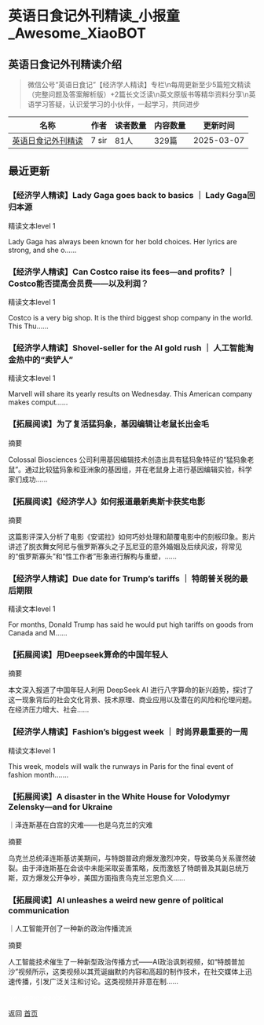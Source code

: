 # 英语日食记外刊精读_小报童_Awesome_XiaoBOT

## 英语日食记外刊精读介绍
> 微信公号“英语日食记”【经济学人精读】专栏\n每周更新至少5篇短文精读（完整问题及答案解析版）+2篇长文泛读\n英文原版书等精华资料分享\n英语学习答疑，认识爱学习的小伙伴，一起学习，共同进步  
  


|名称|作者|读者数量|内容数量|更新时间|
|---|---|---|---|---|
|[英语日食记外刊精读](https://xiaobot.net/p/Englishous-eco?refer=0b133df9-27dc-423b-8101-639049001c13)|7 sir|81人|329篇|2025-03-07|

## 最近更新
### 【经济学人精读】Lady Gaga goes back to basics ｜ Lady Gaga回归本源

精读文本level 1

Lady Gaga has always been known for her bold choices. Her lyrics are strong,
and she o......

### 【经济学人精读】Can Costco raise its fees—and profits? ｜ Costco能否提高会员费——以及利润？

精读文本level 1

Costco is a very big shop. It is the third biggest shop company in the world.
This Thu......

### 【经济学人精读】Shovel-seller for the AI gold rush ｜ 人工智能淘金热中的“卖铲人”

精读文本level 1

Marvell will share its yearly results on Wednesday. This American company
makes comput......

### 【拓展阅读】为了复活猛犸象，基因编辑让老鼠长出金毛

摘要

Colossal Biosciences
公司利用基因编辑技术创造出具有猛犸象特征的“猛犸象老鼠”。通过比较猛犸象和亚洲象的基因组，并在老鼠身上进行基因编辑实验，科学家们成功......

### 【拓展阅读】《经济学人》如何报道最新奥斯卡获奖电影

摘要

这篇影评深入分析了电影《安诺拉》如何巧妙处理和颠覆电影中的刻板印象。影片讲述了脱衣舞女阿尼与俄罗斯寡头之子瓦尼亚的意外婚姻及后续风波，将常见的“俄罗斯寡头”和“性工作者”形象进行解构与重塑，......

### 【经济学人精读】Due date for Trump’s tariffs ｜ 特朗普关税的最后期限

精读文本level 1

For months, Donald Trump has said he would put high tariffs on goods from
Canada and M......

### 【拓展阅读】用Deepseek算命的中国年轻人

摘要

本文深入报道了中国年轻人利用 DeepSeek AI
进行八字算命的新兴趋势，探讨了这一现象背后的社会文化背景、技术原理、商业应用以及潜在的风险和伦理问题。在经济压力增大、社会......

### 【经济学人精读】Fashion’s biggest week ｜ 时尚界最重要的一周

精读文本level 1

This week, models will walk the runways in Paris for the final event of
fashion month.......

### 【拓展阅读】A disaster in the White House for Volodymyr Zelensky—and for Ukraine
｜泽连斯基在白宫的灾难——也是乌克兰的灾难

摘要

乌克兰总统泽连斯基访美期间，与特朗普政府爆发激烈冲突，导致美乌关系骤然破裂。由于泽连斯基在会谈中未能采取妥善策略，反而激怒了特朗普及其副总统万斯，双方爆发公开争吵，美国方面指责乌克兰忘恩负义......

### 【拓展阅读】AI unleashes a weird new genre of political communication
｜人工智能开创了一种新的政治传播流派

摘要

人工智能技术催生了一种新型政治传播方式——AI政治讽刺视频，如“特朗普加沙”视频所示，这类视频以其荒诞幽默的内容和高超的制作技术，在社交媒体上迅速传播，引发广泛关注和讨论。这类视频并非意在制......


<a href="https://github.com/Reno9527/awesome-xiaobot" style="color: white; text-decoration: none;">awesome-xiaobot</a>

返回 [首页](../README.md)
